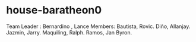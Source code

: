 # house-baratheon0
Team Leader : Bernardino , Lance
Members: Bautista, Rovic.
Diño, Allanjay.
Jazmin, Jarry.
Maquiling, Ralph.
Ramos, Jan Byron.
